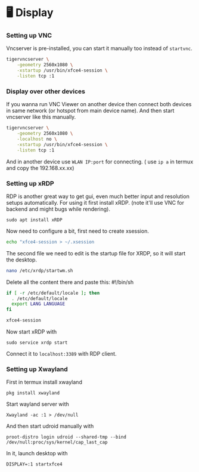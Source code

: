 # 🖥️ Display

### Setting up VNC

Vncserver is pre-installed, you can start it manually too instead of `startvnc`.

```bash
tigervncserver \
    -geometry 2560x1080 \
    -xstartup /usr/bin/xfce4-session \
    -listen tcp :1 
```

### Display over other devices

If you wanna run VNC Viewer on another device then connect both devices in same network (or hotspot from main device name). And then start vncserver like this manually.

```bash
tigervncserver \
    -geometry 2560x1080 \
    -localhost no \
    -xstartup /usr/bin/xfce4-session \
    -listen tcp :1 
```

And in another device use `WLAN IP:port` for connecting. ( use `ip a` in termux and copy the 192.168.xx.xx)

### Setting up xRDP

RDP is another great way to get gui, even much better input and resolution setups automatically. For using it first install xRDP. (note it'll use VNC for backend and might bugs while rendering).

```
sudo apt install xRDP
```

Now need to configure a bit, first need to create xsession.

```bash
echo "xfce4-session > ~/.xsession
```

The second file we need to edit is the startup file for XRDP, so it will start the desktop.

```bash
nano /etc/xrdp/startwm.sh
```

Delete all the content there and paste this: #!/bin/sh

```bash
if [ -r /etc/default/locale ]; then
  . /etc/default/locale
  export LANG LANGUAGE
fi

xfce4-session 
```

Now start xRDP with

```
sudo service xrdp start
```

Connect it to `localhost:3389` with RDP client.

### Setting up Xwayland

First in termux install xwayland

```
pkg install xwayland
```

Start wayland server with

```
Xwayland -ac :1 > /dev/null
```

And then start udroid manually with

```
proot-distro login udroid --shared-tmp --bind /dev/null:proc/sys/kernel/cap_last_cap
```

In it, launch desktop with

```
DISPLAY=:1 startxfce4
```
